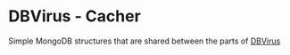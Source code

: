 # DBVirus - Cacher

Simple MongoDB structures that are shared between the parts of [DBVirus](https://github.com/dbvirus/)
